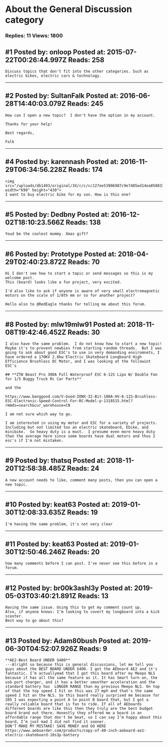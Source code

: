 # About the General Discussion category

### Replies: 11 Views: 1800

## \#1 Posted by: onloop Posted at: 2015-07-22T00:26:44.997Z Reads: 258

```
Discuss topics that don't fit into the other categories. Such as electric bikes, electric cars & technology.
```

---
## \#2 Posted by: SultanFalk Posted at: 2016-06-28T14:40:03.079Z Reads: 245

```
How can I open a new topic?  I don't have the option in my account. 

Thanks for your help! 

Best regards, 

Falk
```

---
## \#4 Posted by: karennash Posted at: 2016-11-29T06:34:56.228Z Reads: 174

```
<img src="/uploads/db1493/original/3X/c/c/cc127ee53906987c9e7405ed14ea0508333e227f.jpg" width="690" height="430">
I want to buy electric bike for my son. How is this one?
```

---
## \#5 Posted by: Dedbny Posted at: 2016-12-02T18:10:23.566Z Reads: 138

```
Youd be the coolest mummy. Xmas gift?
```

---
## \#6 Posted by: Prototype Posted at: 2018-04-29T02:40:23.872Z Reads: 70

```
Hi I don't see how to start a topic or send messages so this is my welcome post. 
This (board) looks like a fun project, very excited. 

I'd also like to ask if anyone is aware of very small electromagnetic motors on the scale of 1/8th mm or so for another project?

Hello also to @RedEagle thanks for telling me about this forum.
```

---
## \#8 Posted by: mlw19mlw91 Posted at: 2018-11-08T19:42:46.452Z Reads: 30

```
I also have the same problem.  I do not know how to start a new topic!  Maybe it's to prevent newbies from starting random threads.  But I was going to ask about good ESC's to use in very demanding enviromnets, I have ordered a 170KV 2.8kw Electric Skateboard Longboard High Efficience Brushless DC Motor, and I was looking at the followint ESC's

## **ZTW Beast Pro 300A Full Waterproof ESC 6-12S Lipo W/ Double Fan for 1/5 Buggy Truck Rc Car Parts**

and the

https://www.banggood.com/V-Good-IONX-32-Bit-100A-HV-6-12S-Brushless-ESC-Electronic-Speed-Control-For-RC-Model-p-1318515.html?rmmds=search&cur_warehouse=CN

I am not sure which way to go.  

I am interested in using my motor and ESC for a variety of projects.  Including but not limited too an electric skateboard, Ebike, and minibike.  So heavy duty is a must.  I presume even more heavy duty than the average here since some boards have dual motors and thus 2 esc's if I'm not mistaken.
```

---
## \#9 Posted by: thatsq Posted at: 2018-11-20T12:58:38.485Z Reads: 24

```
A new account needs to like, comment many posts, then you can open a new topic.
```

---
## \#10 Posted by: keat63 Posted at: 2019-01-30T12:08:33.635Z Reads: 19

```
I'm having the same problem, it's not very clear
```

---
## \#11 Posted by: keat63 Posted at: 2019-01-30T12:50:46.246Z Reads: 20

```
how many comments before I can post. I've never see this before in a forum.
```

---
## \#12 Posted by: br00k3ashl3y Posted at: 2019-05-03T03:40:21.891Z Reads: 13

```
Having the same issue. Using this to get my comment count up.
Also, if anyone knows: I’m looking to covert my longboard into a kick scooter.
Best way to go about this?
```

---
## \#13 Posted by: Adam80bush Posted at: 2019-06-30T04:52:07.926Z Reads: 9

```
**AE2-Best Board UNDER $400**
---Alright so because this is general discussions, let me tell you guys about the BEST BOARD UNDER $400. I got the AEboard AE2 and it's fantastic. I’m actuallymad that I got this board after my Meepo NLS because it has all the same feature as it. It has Smart turn on, the usb port charger, and it has a better smoother acceleration and the standard battery has  LONGER RANGE than my previous Meepo NLS. On top of that the top speed I hit on this was 27 mph and that's the same speed I hit on the NLS. So this board really surprised me because for 385 I was expecting a point A to point B board that, but I got a really reliable board that is fun to ride. If all of AEboards different boards are like this then they truly are the best budget board brand out there. Honestly they offered me a board in an affordable range that don't be beat, so I can say I’m happy about this board, I’m just mad I did not find it sooner. 
DON'T MAKE MY MISTAKE! SAVE MONEY and GO HERE
https://www.aeboarder.com/products/copy-of-40-inch-aeboard-ae1-electric-skateboard-10s3p-battery
```

---
